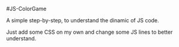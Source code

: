 
#JS-ColorGame

A simple step-by-step, to understand the dinamic of JS code.

Just add some CSS on my own and change some JS lines to better understand.
